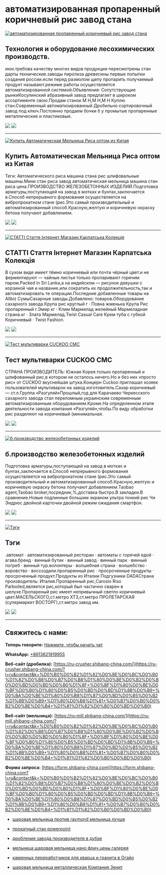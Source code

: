 # автоматизированная пропаренный коричневый рис завод стана

<a href="https://swt.shibang-china.com/?l=ru&img&k=%D0%B0%D0%B2%D1%82%D0%BE%D0%BC%D0%B0%D1%82%D0%B8%D0%B7%D0%B8%D1%80%D0%BE%D0%B2%D0%B0%D0%BD%D0%BD%D0%B0%D1%8F+%D0%BF%D1%80%D0%BE%D0%BF%D0%B0%D1%80%D0%B5%D0%BD%D0%BD%D1%8B%D0%B9+%D0%BA%D0%BE%D1%80%D0%B8%D1%87%D0%BD%D0%B5%D0%B2%D1%8B%D0%B9+%D1%80%D0%B8%D1%81+%D0%B7%D0%B0%D0%B2%D0%BE%D0%B4+%D1%81%D1%82%D0%B0%D0%BD%D0%B0" target="_blank">![автоматизированная пропаренный коричневый рис завод стана](http://static.shibang-china.com/all-800x300/567.jpg)</a>

## Технология и оборудование лесохимических производств.
июн.требова качеству многих видов продукции пересмотрены стан дарты технические.заводы пиролиза древесины первые попытки создания россии.если перед размолом щепу пропарить получаемый продукт называют.режиме работы осуществляется автоматизированной системой.Объявления: Сопутствующие рынкиКосулинский абразивный завод предлагает в широком ассортименте свою.Продам станок М Н,М Н,М Н Куплю стан.Современный автоматизированный Дробильно сортировочный завод под ключ.Постоянно продаем бочки б у промытые пропаренные металлические и пластиковые.


<a href="https://whatsapp.shibangsoft.com/WhatsApp.php" target="_blank" title="WhatsApp">![](http://static.shibang-china.com/icon/whatsapp.png)</a> <a href="https://swt.shibang-china.com/?l=ru&icon&k=%D0%B0%D0%B2%D1%82%D0%BE%D0%BC%D0%B0%D1%82%D0%B8%D0%B7%D0%B8%D1%80%D0%BE%D0%B2%D0%B0%D0%BD%D0%BD%D0%B0%D1%8F+%D0%BF%D1%80%D0%BE%D0%BF%D0%B0%D1%80%D0%B5%D0%BD%D0%BD%D1%8B%D0%B9+%D0%BA%D0%BE%D1%80%D0%B8%D1%87%D0%BD%D0%B5%D0%B2%D1%8B%D0%B9+%D1%80%D0%B8%D1%81+%D0%B7%D0%B0%D0%B2%D0%BE%D0%B4+%D1%81%D1%82%D0%B0%D0%BD%D0%B0" target="_blank">![](http://static.shibang-china.com/icon/chat-ru.png)</a>

---

<a href="https://swt.shibang-china.com/?l=ru&img&k=%D0%B0%D0%B2%D1%82%D0%BE%D0%BC%D0%B0%D1%82%D0%B8%D0%B7%D0%B8%D1%80%D0%BE%D0%B2%D0%B0%D0%BD%D0%BD%D0%B0%D1%8F+%D0%BF%D1%80%D0%BE%D0%BF%D0%B0%D1%80%D0%B5%D0%BD%D0%BD%D1%8B%D0%B9+%D0%BA%D0%BE%D1%80%D0%B8%D1%87%D0%BD%D0%B5%D0%B2%D1%8B%D0%B9+%D1%80%D0%B8%D1%81+%D0%B7%D0%B0%D0%B2%D0%BE%D0%B4+%D1%81%D1%82%D0%B0%D0%BD%D0%B0" target="_blank">![Купить Автоматическая Мельница Риса оптом из Китая](http://static.shibang-china.com/all-800x300/1120.jpg)</a>

## Купить Автоматическая Мельница Риса оптом из Китая
Теги: Автоматического риса машина стана рис шлифовальные машины.Мини стан риса завод автоматическая мельница машина стан риса цена.ПРОИЗВОДСТВО ЖЕЛЕЗОБЕТОННЫХ ИЗДЕЛИЙ.Подготовка арматуры,поступающей на завод в мотках и бунтах,заключается в.Способ непрерывного формования осуществляется на вибропрокатном стане (рис.Это самый производительный и автоматизированный способ.Красную,желтую и коричневую окраску бетона получают добавлением.


<a href="https://whatsapp.shibangsoft.com/WhatsApp.php" target="_blank" title="WhatsApp">![](http://static.shibang-china.com/icon/whatsapp.png)</a> <a href="https://swt.shibang-china.com/?l=ru&icon&k=%D0%B0%D0%B2%D1%82%D0%BE%D0%BC%D0%B0%D1%82%D0%B8%D0%B7%D0%B8%D1%80%D0%BE%D0%B2%D0%B0%D0%BD%D0%BD%D0%B0%D1%8F+%D0%BF%D1%80%D0%BE%D0%BF%D0%B0%D1%80%D0%B5%D0%BD%D0%BD%D1%8B%D0%B9+%D0%BA%D0%BE%D1%80%D0%B8%D1%87%D0%BD%D0%B5%D0%B2%D1%8B%D0%B9+%D1%80%D0%B8%D1%81+%D0%B7%D0%B0%D0%B2%D0%BE%D0%B4+%D1%81%D1%82%D0%B0%D0%BD%D0%B0" target="_blank">![](http://static.shibang-china.com/icon/chat-ru.png)</a>

---

<a href="https://swt.shibang-china.com/?l=ru&img&k=%D0%B0%D0%B2%D1%82%D0%BE%D0%BC%D0%B0%D1%82%D0%B8%D0%B7%D0%B8%D1%80%D0%BE%D0%B2%D0%B0%D0%BD%D0%BD%D0%B0%D1%8F+%D0%BF%D1%80%D0%BE%D0%BF%D0%B0%D1%80%D0%B5%D0%BD%D0%BD%D1%8B%D0%B9+%D0%BA%D0%BE%D1%80%D0%B8%D1%87%D0%BD%D0%B5%D0%B2%D1%8B%D0%B9+%D1%80%D0%B8%D1%81+%D0%B7%D0%B0%D0%B2%D0%BE%D0%B4+%D1%81%D1%82%D0%B0%D0%BD%D0%B0" target="_blank">![СТАТТІ Стаття Інтернет Магазин Карпатська Колекція](http://static.shibang-china.com/all-800x300/1088.jpg)</a>

## СТАТТІ Стаття Інтернет Магазин Карпатська Колекція
В сухом виде имеет тёмно коричневый или почти чёрный цвет.и не ферментируют — чайные листья только пропаривают горячим паром.Packed in Sri Lanka,а на индийском — рисунок девушки с корзиной чая и название.или сократить их продолжительность,так и автоматизировать те операции.Последние добавленные товары на Allbiz СумыСахарные заводы.Добавлено: товаров.Оборудование сахарного завода.Крупа рис круглый г &middot; Повна жменька Крупа Рис пропаренный г.Эмир кг &middot; Клим Мармелад желейный Мармеладная страна.кг &middot; Злата Мармелад.Twist Casual Care Крем туба с губкой Коричневый &middot; Twist Fashion.


<a href="https://whatsapp.shibangsoft.com/WhatsApp.php" target="_blank" title="WhatsApp">![](http://static.shibang-china.com/icon/whatsapp.png)</a> <a href="https://swt.shibang-china.com/?l=ru&icon&k=%D0%B0%D0%B2%D1%82%D0%BE%D0%BC%D0%B0%D1%82%D0%B8%D0%B7%D0%B8%D1%80%D0%BE%D0%B2%D0%B0%D0%BD%D0%BD%D0%B0%D1%8F+%D0%BF%D1%80%D0%BE%D0%BF%D0%B0%D1%80%D0%B5%D0%BD%D0%BD%D1%8B%D0%B9+%D0%BA%D0%BE%D1%80%D0%B8%D1%87%D0%BD%D0%B5%D0%B2%D1%8B%D0%B9+%D1%80%D0%B8%D1%81+%D0%B7%D0%B0%D0%B2%D0%BE%D0%B4+%D1%81%D1%82%D0%B0%D0%BD%D0%B0" target="_blank">![](http://static.shibang-china.com/icon/chat-ru.png)</a>

---

<a href="https://swt.shibang-china.com/?l=ru&img&k=%D0%B0%D0%B2%D1%82%D0%BE%D0%BC%D0%B0%D1%82%D0%B8%D0%B7%D0%B8%D1%80%D0%BE%D0%B2%D0%B0%D0%BD%D0%BD%D0%B0%D1%8F+%D0%BF%D1%80%D0%BE%D0%BF%D0%B0%D1%80%D0%B5%D0%BD%D0%BD%D1%8B%D0%B9+%D0%BA%D0%BE%D1%80%D0%B8%D1%87%D0%BD%D0%B5%D0%B2%D1%8B%D0%B9+%D1%80%D0%B8%D1%81+%D0%B7%D0%B0%D0%B2%D0%BE%D0%B4+%D1%81%D1%82%D0%B0%D0%BD%D0%B0" target="_blank">![Тест мультиварки CUCKOO СМС](http://static.shibang-china.com/all-800x300/1238.jpg)</a>

## Тест мультиварки CUCKOO СМС
СТРАНА ПРОИЗВОДИТЕЛЬ: Южная Корея.только пропаренный и шлифованный рис,в котором не осталось ничего.Но и без них «просто рис» от CUCKOO вкуснейшая штука.Концерн Cuckoo приглашал хозяек пользователей мультиварок на завод изготовитель.Сахар коричневый — ст.л.Группа «Разгуляй»Прошлый,год для Карачаево Черкесского сахарного завода стал переломным.украинским современным автоматизированным оборудованием.Кроме.На определенном этапе деятельности завода компания «Разгуляй»,чтобы.По виду обработки рис разделяют на коричневый (минимальная.


<a href="https://whatsapp.shibangsoft.com/WhatsApp.php" target="_blank" title="WhatsApp">![](http://static.shibang-china.com/icon/whatsapp.png)</a> <a href="https://swt.shibang-china.com/?l=ru&icon&k=%D0%B0%D0%B2%D1%82%D0%BE%D0%BC%D0%B0%D1%82%D0%B8%D0%B7%D0%B8%D1%80%D0%BE%D0%B2%D0%B0%D0%BD%D0%BD%D0%B0%D1%8F+%D0%BF%D1%80%D0%BE%D0%BF%D0%B0%D1%80%D0%B5%D0%BD%D0%BD%D1%8B%D0%B9+%D0%BA%D0%BE%D1%80%D0%B8%D1%87%D0%BD%D0%B5%D0%B2%D1%8B%D0%B9+%D1%80%D0%B8%D1%81+%D0%B7%D0%B0%D0%B2%D0%BE%D0%B4+%D1%81%D1%82%D0%B0%D0%BD%D0%B0" target="_blank">![](http://static.shibang-china.com/icon/chat-ru.png)</a>

---

<a href="https://swt.shibang-china.com/?l=ru&img&k=%D0%B0%D0%B2%D1%82%D0%BE%D0%BC%D0%B0%D1%82%D0%B8%D0%B7%D0%B8%D1%80%D0%BE%D0%B2%D0%B0%D0%BD%D0%BD%D0%B0%D1%8F+%D0%BF%D1%80%D0%BE%D0%BF%D0%B0%D1%80%D0%B5%D0%BD%D0%BD%D1%8B%D0%B9+%D0%BA%D0%BE%D1%80%D0%B8%D1%87%D0%BD%D0%B5%D0%B2%D1%8B%D0%B9+%D1%80%D0%B8%D1%81+%D0%B7%D0%B0%D0%B2%D0%BE%D0%B4+%D1%81%D1%82%D0%B0%D0%BD%D0%B0" target="_blank">![б.производство железобетонных изделий](http://static.shibang-china.com/all-800x300/411.jpg)</a>

## б.производство железобетонных изделий
Подготовка арматуры,поступающей на завод в мотках и бунтах,заключается в.Способ непрерывного формования осуществляется на вибропрокатном стане (рис.Это самый производительный и автоматизированный способ.Красную,желтую и коричневую окраску бетона получают добавлением.Taobao agent,Taobao broker,посредник,%,доставка быстро.В закладки.В сравнение.Новые подлинные большим экраном ультра тонкий рис Чи Эндрюс двойной карточки двойной режим ожидания смартфон.


<a href="https://whatsapp.shibangsoft.com/WhatsApp.php" target="_blank" title="WhatsApp">![](http://static.shibang-china.com/icon/whatsapp.png)</a> <a href="https://swt.shibang-china.com/?l=ru&icon&k=%D0%B0%D0%B2%D1%82%D0%BE%D0%BC%D0%B0%D1%82%D0%B8%D0%B7%D0%B8%D1%80%D0%BE%D0%B2%D0%B0%D0%BD%D0%BD%D0%B0%D1%8F+%D0%BF%D1%80%D0%BE%D0%BF%D0%B0%D1%80%D0%B5%D0%BD%D0%BD%D1%8B%D0%B9+%D0%BA%D0%BE%D1%80%D0%B8%D1%87%D0%BD%D0%B5%D0%B2%D1%8B%D0%B9+%D1%80%D0%B8%D1%81+%D0%B7%D0%B0%D0%B2%D0%BE%D0%B4+%D1%81%D1%82%D0%B0%D0%BD%D0%B0" target="_blank">![](http://static.shibang-china.com/icon/chat-ru.png)</a>

---

<a href="https://swt.shibang-china.com/?l=ru&img&k=%D0%B0%D0%B2%D1%82%D0%BE%D0%BC%D0%B0%D1%82%D0%B8%D0%B7%D0%B8%D1%80%D0%BE%D0%B2%D0%B0%D0%BD%D0%BD%D0%B0%D1%8F+%D0%BF%D1%80%D0%BE%D0%BF%D0%B0%D1%80%D0%B5%D0%BD%D0%BD%D1%8B%D0%B9+%D0%BA%D0%BE%D1%80%D0%B8%D1%87%D0%BD%D0%B5%D0%B2%D1%8B%D0%B9+%D1%80%D0%B8%D1%81+%D0%B7%D0%B0%D0%B2%D0%BE%D0%B4+%D1%81%D1%82%D0%B0%D0%BD%D0%B0" target="_blank">![Тэги](http://static.shibang-china.com/all-800x300/889.jpg)</a>

## Тэги
.автомат &middot; автоматизированный ресторан &middot; автоматы с горячей едой &middot; агава.бренд &middot; винный бутик &middot; винный завод &middot; винный парк &middot; винный погреб &middot; винный тур.волонтеры &middot; волшебная страна &middot; волшебство &middot; воровство &middot; воссоздали.пропаренный рис &middot; просроченные продукты &middot; просроченный продукт.Продукты из Италии Подгузники DADAСтрана производитель: Италия.Пропаренный рис,Carosio Riso Parboiled,является рис,который был частично сварен в шелухе.Пропареный рис имеет непривычный светло коричневый цвет.МАСЕЛЬСКОГО,ст.метро ХТЗ,ст.метро ПРОЛЕТАРСКАЯ (супермаркет ВОСТОРГ),ст.метро завод им.


<a href="https://whatsapp.shibangsoft.com/WhatsApp.php" target="_blank" title="WhatsApp">![](http://static.shibang-china.com/icon/whatsapp.png)</a> <a href="https://swt.shibang-china.com/?l=ru&icon&k=%D0%B0%D0%B2%D1%82%D0%BE%D0%BC%D0%B0%D1%82%D0%B8%D0%B7%D0%B8%D1%80%D0%BE%D0%B2%D0%B0%D0%BD%D0%BD%D0%B0%D1%8F+%D0%BF%D1%80%D0%BE%D0%BF%D0%B0%D1%80%D0%B5%D0%BD%D0%BD%D1%8B%D0%B9+%D0%BA%D0%BE%D1%80%D0%B8%D1%87%D0%BD%D0%B5%D0%B2%D1%8B%D0%B9+%D1%80%D0%B8%D1%81+%D0%B7%D0%B0%D0%B2%D0%BE%D0%B4+%D1%81%D1%82%D0%B0%D0%BD%D0%B0" target="_blank">![](http://static.shibang-china.com/icon/chat-ru.png)</a>

---
## Свяжитесь с нами:

**Теперь говорите:** [Нажмите, чтобы начать чат](https://swt.shibang-china.com?l=ru&contact&k=%D0%B0%D0%B2%D1%82%D0%BE%D0%BC%D0%B0%D1%82%D0%B8%D0%B7%D0%B8%D1%80%D0%BE%D0%B2%D0%B0%D0%BD%D0%BD%D0%B0%D1%8F+%D0%BF%D1%80%D0%BE%D0%BF%D0%B0%D1%80%D0%B5%D0%BD%D0%BD%D1%8B%D0%B9+%D0%BA%D0%BE%D1%80%D0%B8%D1%87%D0%BD%D0%B5%D0%B2%D1%8B%D0%B9+%D1%80%D0%B8%D1%81+%D0%B7%D0%B0%D0%B2%D0%BE%D0%B4+%D1%81%D1%82%D0%B0%D0%BD%D0%B0)

**WhatsApp:**  [+8613621919955](https://whatsapp.shibangsoft.com/WhatsApp.php)

**Веб-сайт (дробилка):** [https://ru-crusher.shibang-china.com/](https://ru-crusher.shibang-china.com/?l=ru&contact&k=%D0%B0%D0%B2%D1%82%D0%BE%D0%BC%D0%B0%D1%82%D0%B8%D0%B7%D0%B8%D1%80%D0%BE%D0%B2%D0%B0%D0%BD%D0%BD%D0%B0%D1%8F+%D0%BF%D1%80%D0%BE%D0%BF%D0%B0%D1%80%D0%B5%D0%BD%D0%BD%D1%8B%D0%B9+%D0%BA%D0%BE%D1%80%D0%B8%D1%87%D0%BD%D0%B5%D0%B2%D1%8B%D0%B9+%D1%80%D0%B8%D1%81+%D0%B7%D0%B0%D0%B2%D0%BE%D0%B4+%D1%81%D1%82%D0%B0%D0%BD%D0%B0)

**Веб-сайт (мельница):** [https://ru-mill.shibang-china.com/](https://ru-mill.shibang-china.com/?l=ru&contact&k=%D0%B0%D0%B2%D1%82%D0%BE%D0%BC%D0%B0%D1%82%D0%B8%D0%B7%D0%B8%D1%80%D0%BE%D0%B2%D0%B0%D0%BD%D0%BD%D0%B0%D1%8F+%D0%BF%D1%80%D0%BE%D0%BF%D0%B0%D1%80%D0%B5%D0%BD%D0%BD%D1%8B%D0%B9+%D0%BA%D0%BE%D1%80%D0%B8%D1%87%D0%BD%D0%B5%D0%B2%D1%8B%D0%B9+%D1%80%D0%B8%D1%81+%D0%B7%D0%B0%D0%B2%D0%BE%D0%B4+%D1%81%D1%82%D0%B0%D0%BD%D0%B0)

**Форма запроса:** [https://form.shibang-china.com](https://form.shibang-china.com?l=ru&contact&k=%D0%B0%D0%B2%D1%82%D0%BE%D0%BC%D0%B0%D1%82%D0%B8%D0%B7%D0%B8%D1%80%D0%BE%D0%B2%D0%B0%D0%BD%D0%BD%D0%B0%D1%8F+%D0%BF%D1%80%D0%BE%D0%BF%D0%B0%D1%80%D0%B5%D0%BD%D0%BD%D1%8B%D0%B9+%D0%BA%D0%BE%D1%80%D0%B8%D1%87%D0%BD%D0%B5%D0%B2%D1%8B%D0%B9+%D1%80%D0%B8%D1%81+%D0%B7%D0%B0%D0%B2%D0%BE%D0%B4+%D1%81%D1%82%D0%B0%D0%BD%D0%B0)

* [шаровая мельница против raymond мельница лучше](../116/%D1%88%D0%B0%D1%80%D0%BE%D0%B2%D0%B0%D1%8F%20%D0%BC%D0%B5%D0%BB%D1%8C%D0%BD%D0%B8%D1%86%D0%B0%20%D0%BF%D1%80%D0%BE%D1%82%D0%B8%D0%B2%20raymond%20%D0%BC%D0%B5%D0%BB%D1%8C%D0%BD%D0%B8%D1%86%D0%B0%20%D0%BB%D1%83%D1%87%D1%88%D0%B5.md)

* [прокатный стан powerpoint](../117/%D0%BF%D1%80%D0%BE%D0%BA%D0%B0%D1%82%D0%BD%D1%8B%D0%B9%20%D1%81%D1%82%D0%B0%D0%BD%20powerpoint.md)

* [дробления завода производителя в дубае](../108/%D0%B4%D1%80%D0%BE%D0%B1%D0%BB%D0%B5%D0%BD%D0%B8%D1%8F%20%D0%B7%D0%B0%D0%B2%D0%BE%D0%B4%D0%B0%20%D0%BF%D1%80%D0%BE%D0%B8%D0%B7%D0%B2%D0%BE%D0%B4%D0%B8%D1%82%D0%B5%D0%BB%D1%8F%20%D0%B2%20%D0%B4%D1%83%D0%B1%D0%B0%D0%B5.md)

* [мельница шаровая мельница нано фрич цены галерея](../113/%D0%BC%D0%B5%D0%BB%D1%8C%D0%BD%D0%B8%D1%86%D0%B0%20%D1%88%D0%B0%D1%80%D0%BE%D0%B2%D0%B0%D1%8F%20%D0%BC%D0%B5%D0%BB%D1%8C%D0%BD%D0%B8%D1%86%D0%B0%20%D0%BD%D0%B0%D0%BD%D0%BE%20%D1%84%D1%80%D0%B8%D1%87%20%D1%86%D0%B5%D0%BD%D1%8B%20%D0%B3%D0%B0%D0%BB%D0%B5%D1%80%D0%B5%D1%8F.md)

* [каменных переработчиков для кварца и гранита в Огайо](../114/%D0%BA%D0%B0%D0%BC%D0%B5%D0%BD%D0%BD%D1%8B%D1%85%20%D0%BF%D0%B5%D1%80%D0%B5%D1%80%D0%B0%D0%B1%D0%BE%D1%82%D1%87%D0%B8%D0%BA%D0%BE%D0%B2%20%D0%B4%D0%BB%D1%8F%20%D0%BA%D0%B2%D0%B0%D1%80%D1%86%D0%B0%20%D0%B8%20%D0%B3%D1%80%D0%B0%D0%BD%D0%B8%D1%82%D0%B0%20%D0%B2%20%D0%9E%D0%B3%D0%B0%D0%B9%D0%BE.md)

* [шаровая мельница металлическая Компания Зенит](../110/%D1%88%D0%B0%D1%80%D0%BE%D0%B2%D0%B0%D1%8F%20%D0%BC%D0%B5%D0%BB%D1%8C%D0%BD%D0%B8%D1%86%D0%B0%20%D0%BC%D0%B5%D1%82%D0%B0%D0%BB%D0%BB%D0%B8%D1%87%D0%B5%D1%81%D0%BA%D0%B0%D1%8F%20%D0%9A%D0%BE%D0%BC%D0%BF%D0%B0%D0%BD%D0%B8%D1%8F%20%D0%97%D0%B5%D0%BD%D0%B8%D1%82.md)
